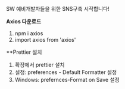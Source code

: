 SW 예비개발자들을 위한 SNS구축 시작합니다!

**Axios 다운로드**

1. npm i axios
2. import axios from 'axios'

\*\*Prettier 설치

1. 확장에서 prettier 설치
2. 설정: preferences - Default Formatter 설정
3. Windows: prefernces-Format on Save 설정
